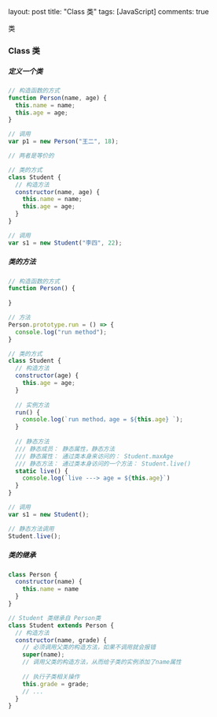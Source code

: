 layout: post
title: "Class 类"
tags: [JavaScript]
comments: true

类

[^1]: https://www.jianshu.com/u/f6c54f846755

### Class 类

##### 定义一个类

```javascript
// 构造函数的方式
function Person(name, age) {
  this.name = name;
  this.age = age;
}

// 调用
var p1 = new Person("王二", 18);

// 两者是等价的

// 类的方式
class Student {
  // 构造方法
  constructor(name, age) {
    this.name = name;
    this.age = age;
  }
}

// 调用
var s1 = new Student("李四", 22);
```



##### 类的方法

```javascript
// 构造函数的方式
function Person() {
  
}

// 方法
Person.prototype.run = () => {
  console.log("run method");
}

// 类的方式
class Student {
  // 构造方法
  constructor(age) {
    this.age = age;
  }
  
  // 实例方法
  run() {
    console.log(`run method，age = ${this.age} `);
  }
  
  // 静态方法
  /// 静态成员： 静态属性，静态方法
  /// 静态属性： 通过类本身来访问的： Student.maxAge
  /// 静态方法： 通过类本身访问的一个方法： Student.live()
  static live() {
    console.log(`live ---> age = ${this.age}`)
  }
}

// 调用
var s1 = new Student();

// 静态方法调用
Student.live();

```



##### 类的继承

```javascript
class Person {
  constructor(name) {
    this.name = name
  }
}

// Student 类继承自 Person类
class Student extends Person {
  // 构造方法
  constructor(name, grade) {
    // 必须调用父类的构造方法，如果不调用就会报错
    super(name);
    // 调用父类的构造方法，从而给子类的实例添加了name属性
    
    // 执行子类相关操作
    this.grade = grade;
    // ...
  }
}
```

